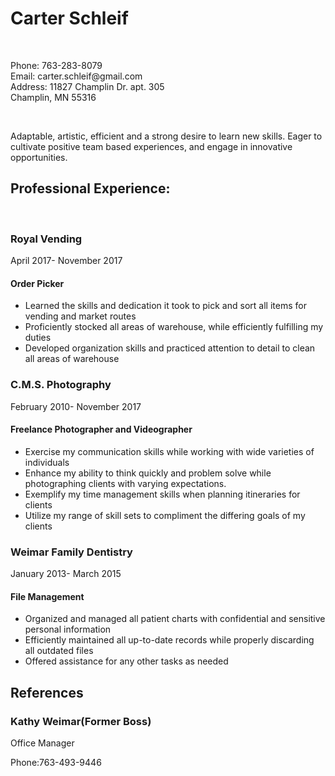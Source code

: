 <!DOCTYPE html>
<html>
  <head>
    <title>Carter Schleif Resume
    </title>
  </head>
  
  <body>
  <div>
    <h1><strong>Carter Schleif</strong></h1>
    <br />
      <p>Phone: 763-283-8079<br />
      Email: carter.schleif@gmail.com<br />
      Address: 11827 Champlin Dr. apt. 305<br />
      Champlin, MN 55316
    </p>
    <br />
      <p>Adaptable, artistic, efficient and a strong desire to learn new skills. Eager to cultivate positive team based         experiences, and engage in innovative opportunities.
    </p>
  </div>
  <div>
    <h2><strong>Professional Experience:</strong></h2>
    <br />
    <h3><strong>Royal Vending</strong></h3>
      <p>April 2017- November 2017</p>
    <h4>Order Picker</h4>
      <p><ul><li>Learned the skills and dedication it took to pick and sort all items for vending and market routes</li>
        <li>Proficiently stocked all areas of warehouse, while efficiently fulfilling my duties</li>
        <li>Developed organization skills and practiced attention to detail to clean all areas of warehouse</li></ul>
    </p>
    <h3><strong>C.M.S. Photography</strong></h3>
      <p>February 2010- November 2017</p>
    <h4>Freelance Photographer and Videographer</h4>
      <p><ul><li>Exercise my communication skills while working with wide varieties of individuals</li>
         <li>Enhance my ability to think quickly and problem solve while photographing clients with varying expectations.</li>
         <li>Exemplify my time management skills when planning itineraries for clients</li>
         <li>Utilize my range of skill sets to compliment the differing goals of my clients</li>
        </ul>
      </p>
  <h3><strong>Weimar Family Dentistry</strong></h3>
    <p>January 2013- March 2015</p>
  <h4>File Management</h4>
    <p><ul><li>Organized and managed all patient charts with confidential and sensitive personal information</li>
      <li>Efficiently maintained all up-to-date records while properly discarding all outdated files</li>
      <li>Offered assistance for any other tasks as needed</li>
  </ul>
  </div>
  <div>
    <h2><strong>References</strong></h2>
  <h3>Kathy Weimar(Former Boss)</h3>
  <p>Office Manager</p>
  <p>Phone:763-493-9446
  
  
  
  
  
  
  
  
  </html>
